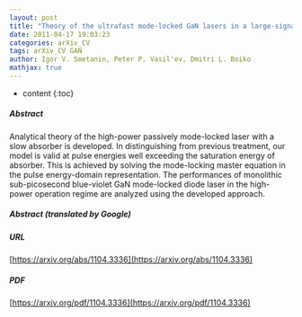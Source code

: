 ```yaml
---
layout: post
title: "Theory of the ultrafast mode-locked GaN lasers in a large-signal regime"
date: 2011-04-17 19:03:23
categories: arXiv_CV
tags: arXiv_CV GAN
author: Igor V. Smetanin, Peter P. Vasil'ev, Dmitri L. Boiko
mathjax: true
---
```


* content
{:toc}

##### Abstract
Analytical theory of the high-power passively mode-locked laser with a slow absorber is developed. In distinguishing from previous treatment, our model is valid at pulse energies well exceeding the saturation energy of absorber. This is achieved by solving the mode-locking master equation in the pulse energy-domain representation. The performances of monolithic sub-picosecond blue-violet GaN mode-locked diode laser in the high-power operation regime are analyzed using the developed approach.

##### Abstract (translated by Google)


##### URL
[https://arxiv.org/abs/1104.3336](https://arxiv.org/abs/1104.3336)

##### PDF
[https://arxiv.org/pdf/1104.3336](https://arxiv.org/pdf/1104.3336)

